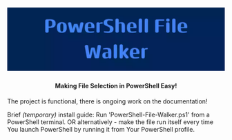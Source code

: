 <h1 align="center">
    <br>
    <img src=".\README-Assets\Banner.webp" alt="Banner With 'PowerShell File Walker' Text">
</h1>

<h4 align="center">Making File Selection in PowerShell Easy!</h4>

The project is functional, there is ongoing work on the documentation!

Brief _(temporary)_ install guide:
Run 'PowerShell-File-Walker.ps1' from a PowerShell terminal.
OR alternatively - make the file run itself every time You launch PowerShell by running it from Your PowerShell profile.
